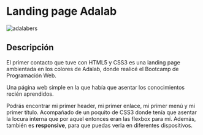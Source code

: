 # Landing page Adalab 

![adalabers](https://user-images.githubusercontent.com/113979188/216833214-cdac3b62-cb6d-4316-8a1a-58732f9a3386.png)

## Descripción

El primer contacto que tuve con HTML5 y CSS3 es una landing page ambientada en los colores de Adalab, donde realicé el Bootcamp de Programación Web.

Una página web simple en la que había que asentar los conocimientos recién aprendidos. 

Podrás encontrar mi primer header, mi primer enlace, mi primer menú y mi primer título. Acompañado de un poquito de CSS3 donde tenía que asentar la locura interna que por aquel entonces eran las flexbox para mí. Además, también es **responsive**, para que puedas verla en diferentes dispositivos. 
